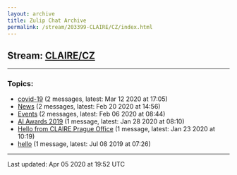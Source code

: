 ```yaml
---
layout: archive
title: Zulip Chat Archive
permalink: /stream/203399-CLAIRE/CZ/index.html
---
```


## Stream: [CLAIRE/CZ](https://claire4ai.github.io/archive/stream/203399-CLAIRE/CZ/index.html)
---

### Topics:

* [covid-19](topic/covid-19.html) (2 messages, latest: Mar 12 2020 at 17:05)
* [News](topic/News.html) (2 messages, latest: Feb 20 2020 at 14:56)
* [Events](topic/Events.html) (2 messages, latest: Feb 06 2020 at 08:44)
* [AI Awards 2019](topic/AI.20Awards.202019.html) (1 message, latest: Jan 28 2020 at 08:10)
* [Hello from CLAIRE Prague Office](topic/Hello.20from.20CLAIRE.20Prague.20Office.html) (1 message, latest: Jan 23 2020 at 10:19)
* [hello](topic/hello.html) (1 message, latest: Jul 08 2019 at 07:26)

<hr><p>Last updated: Apr 05 2020 at 19:52 UTC</p>